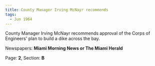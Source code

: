 ```yaml
---  
title: County Manager Irving McNayr recommends  
tags:  
  - Jun 1964  
---  
```

  
County Manager Irving McNayr recommends approval of the Corps of Engineers' plan to build a dike across the bay.  
  
Newspapers: **Miami Morning News or The Miami Herald**  
  
Page: **2**, Section: **B** 
